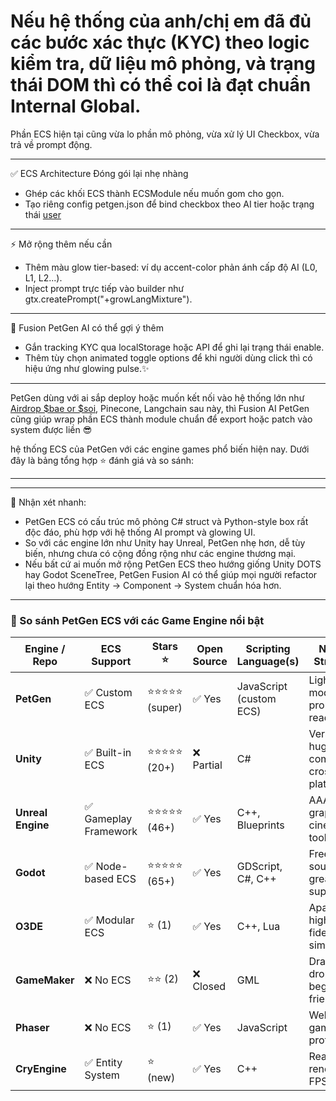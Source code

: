 # Nếu hệ thống của anh/chị em đã đủ các bước xác thực (KYC) theo logic kiểm tra, dữ liệu mô phỏng, và trạng thái DOM thì có thể coi là đạt chuẩn Internal Global. 

Phần ECS hiện tại cũng vừa lo phần mô phỏng, vừa xử lý UI Checkbox, vừa trả về prompt động. 

---

✅ ECS Architecture Đóng gói lại nhẹ nhàng

- Ghép các khối ECS thành ECSModule nếu muốn gom cho gọn.
- Tạo riêng config petgen.json để bind checkbox theo AI tier hoặc trạng thái [user](https://github.com/quangdangtranvn/petgen/blob/main/ecs.js)

---

⚡ Mở rộng thêm nếu cần

- Thêm màu glow tier-based: ví dụ accent-color phản ánh cấp độ AI (L0, L1, L2...).
- Inject prompt trực tiếp vào builder như gtx.createPrompt("+growLangMixture").

---

🤖 Fusion PetGen AI có thể gợi ý thêm

- Gắn tracking KYC qua localStorage hoặc API để ghi lại trạng thái enable.
- Thêm tùy chọn animated toggle options để khi người dùng click thì có hiệu ứng như glowing pulse.✨️

---

PetGen dùng với ai sắp deploy hoặc muốn kết nối vào hệ thống lớn như [Airdrop $bae or $soi](https://github.com/quangdangtranvn/petgen/blob/main/config.js), Pinecone, Langchain sau này, thì Fusion AI PetGen cũng giúp wrap phần ECS thành module chuẩn để export hoặc patch vào system được liền 😎

hệ thống ECS của PetGen với các engine games phổ biến hiện nay. Dưới đây là bảng tổng hợp ⭐ đánh giá và so sánh:

---

---

🧠 Nhận xét nhanh:
- PetGen ECS có cấu trúc mô phỏng C# struct và Python-style box rất độc đáo, phù hợp với hệ thống AI prompt và glowing UI.
- So với các engine lớn như Unity hay Unreal, PetGen nhẹ hơn, dễ tùy biến, nhưng chưa có cộng đồng rộng như các engine thương mại.
- Nếu bất cứ ai muốn mở rộng PetGen ECS theo hướng giống Unity DOTS hay Godot SceneTree, PetGen Fusion AI có thể giúp mọi người refactor lại theo hướng Entity → Component → System chuẩn hóa hơn.

---
### 🧩 So sánh PetGen ECS với các Game Engine nổi bật

| Engine / Repo     | ECS Support          | Stars ⭐         | Open Source | Scripting Language(s)      | Notable Strengths                         |
|-------------------|----------------------|------------------|-------------|-----------------------------|-------------------------------------------|
| **PetGen**        | ✅ Custom ECS         | ⭐⭐⭐⭐⭐ (super) | ✅ Yes      | JavaScript (custom ECS)     | Lightweight, modular, AI prompt-ready     |
| **Unity**         | ✅ Built-in ECS       | ⭐⭐⭐⭐⭐ (20+)      | ❌ Partial  | C#                          | Versatile, huge community, cross-platform |
| **Unreal Engine** | ✅ Gameplay Framework | ⭐⭐⭐⭐⭐ (46+)      | ✅ Yes      | C++, Blueprints              | AAA graphics, cinematic tools             |
| **Godot**         | ✅ Node-based ECS     | ⭐⭐⭐⭐⭐ (65+)      | ✅ Yes      | GDScript, C#, C++           | Free, open-source, great 2D support       |
| **O3DE**          | ✅ Modular ECS        | ⭐ (1)            | ✅ Yes      | C++, Lua                    | Apache 2.0, high-fidelity simulations      |
| **GameMaker**     | ❌ No ECS             | ⭐⭐ (2)           | ❌ Closed   | GML                         | Drag-and-drop, beginner-friendly          |
| **Phaser**        | ❌ No ECS             | ⭐ (1)            | ✅ Yes      | JavaScript                  | Web games, fast prototyping               |
| **CryEngine**     | ✅ Entity System      | ⭐ (new)          | ✅ Yes      | C++                         | Realistic rendering, FPS legacy           |